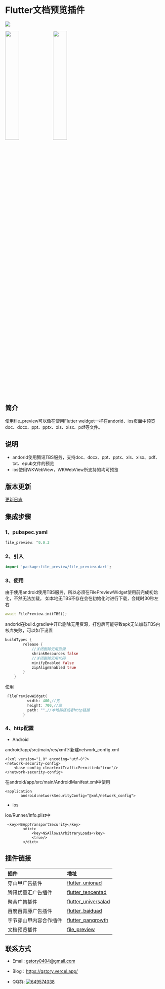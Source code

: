 # Flutter文档预览插件

<p>
<a href="https://pub.flutter-io.cn/packages/file_preview"><img src=https://img.shields.io/badge/file_preview-v0.0.3-success></a>
</p>

<img src="https://github.com/gstory0404/file_preview/blob/master/images/android.gif" width="30%">   <img src="https://github.com/gstory0404/file_preview/blob/master/images/ios.gif" width="30%">

## 简介

使用file_preview可以像在使用Flutter weidget一样在andorid、ios页面中预览doc、docx、ppt、pptx、xls、xlsx、pdf等文件。

## 说明
* andorid使用腾讯TBS服务，支持doc、docx、ppt、pptx、xls、xlsx、pdf、txt、epub文件的预览
* ios使用WKWebView，WKWebView所支持的均可预览

## 版本更新

[更新日志](https://github.com/gstory0404/file_preview/blob/master/CHANGELOG.md)

## 集成步骤
### 1、pubspec.yaml
```Dart
file_preview: ^0.0.3
```
### 2、引入
```Dart
import 'package:file_preview/file_preview.dart';
```

### 3、使用
由于使用android使用TBS服务，所以必须在FilePreviewWidget使用前完成初始化，不然无法加载。
如本地无TBS不存在会在初始化时进行下载，会耗时30秒左右
```dart
await FilePreview.initTBS();
```

andorid在build.gradle中开启删除无用资源，打包后可能导致apk无法加载TBS内核库失败，可以如下设置
```dart
buildTypes {
        release {
            //关闭删除无用资源
            shrinkResources false
            //关闭删除无用代码
            minifyEnabled false
            zipAlignEnabled true
        }
    }
```

使用
```dart
 FilePreviewWidget(
          width: 400,//宽
          height: 700,//高
          path: "",//本地路径或者http链接
        )
```

### 4、http配置

* Android

android/app/src/main/res/xml下新建network_config.xml
```
<?xml version="1.0" encoding="utf-8"?>
<network-security-config>
    <base-config cleartextTrafficPermitted="true"/>
</network-security-config>
```

在android/app/src/main/AndroidManifest.xml中使用
```
<application
       android:networkSecurityConfig="@xml/network_config">
```

* ios

ios/Runner/Info.plist中
```
 <key>NSAppTransportSecurity</key>
        <dict>
            <key>NSAllowsArbitraryLoads</key>
            <true/>
        </dict>
```


## 插件链接

|插件|地址|
|:----|:----|
|穿山甲广告插件|[flutter_unionad](https://github.com/gstory0404/flutter_unionad)|
|腾讯优量汇广告插件|[flutter_tencentad](https://github.com/gstory0404/flutter_tencentad)|
|聚合广告插件|[flutter_universalad](https://github.com/gstory0404/flutter_universalad)|
|百度百青藤广告插件|[flutter_baiduad](https://github.com/gstory0404/flutter_baiduad)|
|字节穿山甲内容合作插件|[flutter_pangrowth](https://github.com/gstory0404/flutter_pangrowth)|
|文档预览插件|[file_preview](https://github.com/gstory0404/file_preview)|

## 联系方式
* Email: gstory0404@gmail.com
* Blog：https://gstory.vercel.app/

* QQ群: <a target="_blank" href="https://qm.qq.com/cgi-bin/qm/qr?k=4j2_yF1-pMl58y16zvLCFFT2HEmLf6vQ&jump_from=webapi"><img border="0" src="//pub.idqqimg.com/wpa/images/group.png" alt="649574038" title="flutter交流"></a>


